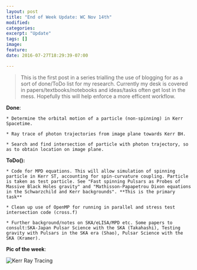 ```yaml
---
layout: post
title: "End of Week Update: WC Nov 14th"
modified:
categories: 
excerpt: "Update"
tags: []
image:
feature:
date: 2016-07-27T18:29:39-07:00

---
```

>This is the first post in a series trialling the use of blogging for as a sort of done/ToDo list for my research.  Currently my desk is covered in papers/textbooks/notebooks and ideas/tasks often get lost in the mess. Hopefully this will help enforce a more efficent workflow.   


**Done**:

    * Determine the orbital motion of a particle (non-spinning) in Kerr Spacetime.

    * Ray trace of photon trajectories from image plane towards Kerr BH.

    * Search and find intersection of particle with photon trajectory, so as to obtain location on image plane.


**ToDo():**

    * Code for MPD equations. This will allow simulation of spinning particle in Kerr ST, accounting for spin-curvature coupling. Particle is taken as test particle. See "Fast spinning Pulsars as Probes of Massive Black Holes gravity" and "Mathisson-Papapetrou Dixon equations in the Schwarzchild and Kerr backgrounds". **This is the primary task**

    * Clean up use of OpenMP for running in parallel and stress test intersection code (cross.f)

    * Further background/notes on SKA/eLISA/MPD etc. Some papers to consult:SKA-Japan Pulsar Science with the SKA (Takahashi), Testing gravity with Pulsars in the SKA era (Shao), Pulsar Science with the SKA (Kramer). 



**Pic of the week**:

![Kerr Ray Tracing](tomkimpson.com/images/3d_ray_trace.png)




    

